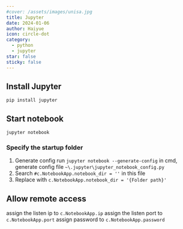 ```yaml
---
#cover: /assets/images/unisa.jpg
title: Jupyter
date: 2024-01-06
author: Haiyue
icon: circle-dot
category:
  - python
  - jupyter
star: false
sticky: false
---
```


## Install Jupyter

`pip install jupyter`


## Start notebook

`jupyter notebook`


### Specify the startup folder 
1. Generate config
    run `jupyter notebook --generate-config` in cmd, generate config file `~\.jupyter\jupyter_notebook_config.py`
2. Search `#c.NotebookApp.notebook_dir = ''` in this file
3. Replace with `c.NotebookApp.notebook_dir = '{Folder path}'`


## Allow remote access
assign the listen ip to `c.NotebookApp.ip`
assign the listen port to `c.NotebookApp.port`
assign password to `c.NotebookApp.password`
<span style="visibility:hidden">sha1:d3b4cbf9f88c:f4156beb7f9dbf0e3bcf64d1a9ebe13ae116570c</span>